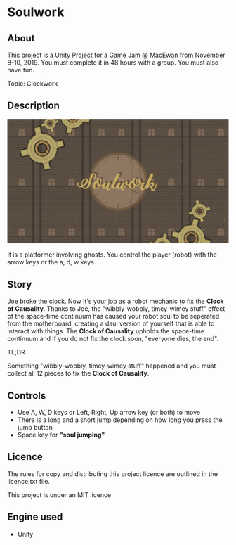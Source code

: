 
# Soulwork

## About

This project is a Unity Project for a Game Jam \@ MacEwan from November 8-10, 2019. You must complete it in 48 hours with a group. You must also have fun.

Topic: Clockwork

## Description

![Alt text](Screenshot/Title.png)

It is a platformer involving ghosts. You control the player (robot) with the arrow keys or the a, d, w keys. 

## Story

Joe broke the clock. Now it's your job as a robot mechanic to fix the **Clock of Causality**. 
Thanks to Joe, the "wibbly-wobbly, timey-wimey stuff" effect of the space-time continuum has caused your robot soul 
to be seperated from the motherboard, creating a daul version of yourself that is able to interact with things. 
The **Clock of Causality** upholds the space-time continuum and if you do not fix the clock soon, "everyone dies, the end".

TL;DR

Something "wibbly-wobbly, timey-wimey stuff" happened and you must collect all 12 pieces to fix the **Clock of Causality**.

## Controls

* Use A, W, D keys or Left, Right, Up arrow key (or both) to move
* There is a long and a short jump depending on how long you press the jump button
* Space key for **"soul jumping"**

## Licence

The rules for copy and distributing this project licence are
outlined in the licence.txt file.

This project is under an MIT licence

## Engine used

* Unity
